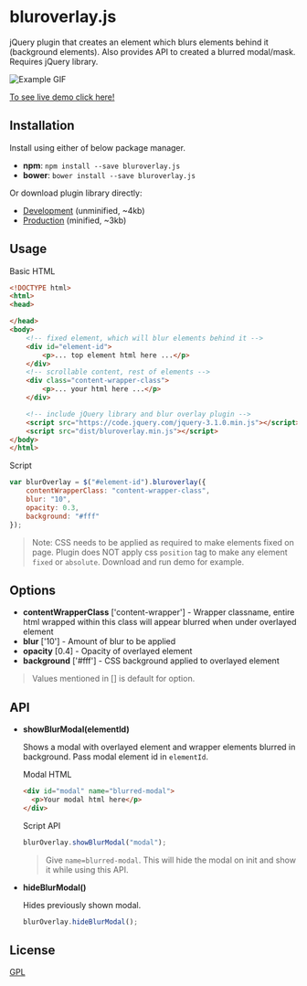 # bluroverlay.js

jQuery plugin that creates an element which blurs elements behind it (background elements). Also provides API to created a blurred modal/mask.
Requires jQuery library.

![Example GIF](http://hardikdabhi.com/projects/bluroverlay.js/img/bluroberlay.js.gif)

[To see live demo click here!](http://www.hardikdabhi.com/projects/bluroverlay.js/demo/)

## Installation

Install using either of below package manager.

* __npm__: `npm install --save bluroverlay.js`
* __bower__: `bower install --save bluroverlay.js`

Or download plugin library directly:

* [Development](https://raw.githubusercontent.com/hardikdabhi/bluroverlay.js/master/dist/bluroverlay.js) (unminified, ~4kb)
* [Production](https://raw.githubusercontent.com/hardikdabhi/bluroverlay.js/master/dist/bluroverlay.min.js) (minified, ~3kb)

## Usage

Basic HTML

```html
<!DOCTYPE html>
<html>
<head>

</head>
<body>
	<!-- fixed element, which will blur elements behind it -->
	<div id="element-id">
		<p>... top element html here ...</p>
	</div>
	<!-- scrollable content, rest of elements -->
	<div class="content-wrapper-class">
		<p>... your html here ...</p>
	</div>

	<!-- include jQuery library and blur overlay plugin -->
	<script src="https://code.jquery.com/jquery-3.1.0.min.js"></script>
	<script src="dist/bluroverlay.min.js"></script>
</body>
</html>
```

Script

```js
var blurOverlay = $("#element-id").bluroverlay({
	contentWrapperClass: "content-wrapper-class",
	blur: "10",
	opacity: 0.3,
	background: "#fff"
});
```
> Note: CSS needs to be applied as required to make elements fixed on page. Plugin does NOT apply css `position` tag to make any element `fixed` or `absolute`. Download and run demo for example.

## Options

* __contentWrapperClass__ ['content-wrapper'] - Wrapper classname, entire html wrapped within this class will appear blurred when under overlayed element
* __blur__ ['10'] - Amount of blur to be applied
* __opacity__ [0.4] - Opacity of overlayed element
* __background__ ['#fff'] - CSS background applied to overlayed element

> Values mentioned in [] is default for option.  

## API

* __showBlurModal(elementId)__

  Shows a modal with overlayed element and wrapper elements blurred in background. Pass modal element id in `elementId`.

  Modal HTML

  ```html
  <div id="modal" name="blurred-modal">
	<p>Your modal html here</p>
  </div>
  ```

  Script API

  ```javascript
  blurOverlay.showBlurModal("modal");
  ```

  > Give `name=blurred-modal`. This will hide the modal on init and show it while using this API.

* __hideBlurModal()__

  Hides previously shown modal.

  ```js
  blurOverlay.hideBlurModal();
  ```

## License

[GPL](LICENSE)
